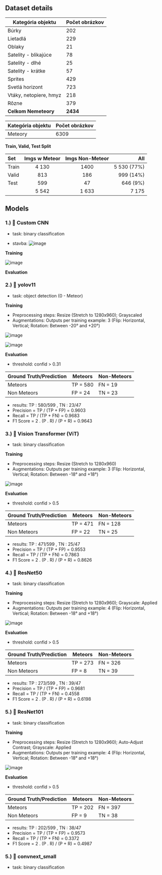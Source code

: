 ## Dataset details

| Kategória objektu            | Počet obrázkov |
|------------------------------|----------------|
| Búrky                        | 202            |
| Lietadlá                     | 229            |
| Oblaky                       | 21             |
| Satelity - blikajúce         | 78             |
| Satelity - dlhé              | 25             |
| Satelity - krátke            | 57             |
| Sprites                      | 429            |
| Svetlá horizont              | 723            |
| Vtáky, netopiere, hmyz       | 218            |
| Rôzne                        | 379            |
| **Celkom Nemeteory**         | **2434**       |

| Kategória objektu            | Počet obrázkov |
|------------------------------|----------------|
| Meteory                      | 6309           |



**Train, Valid, Test Split**

| Set          | Imgs w Meteor | Imgs Non-Meteor |     All          |
| :----------- | :-----------: | :-------------: | -----------:     | 
| Train        |   4 130       | 1400            | 5 530 (77%)      |
| Valid        |   813         | 186             | 999  (14%)       |
| Test         |   599         | 47              | 646  (9%)        |
|              |   5 542       | 1 633           | 7 175            |


## Models
### 1.) :milky_way: Custom CNN

- task: binary classification

- stavba:
![image](https://github.com/user-attachments/assets/68802c75-cd73-4e36-a1d0-455c631ccb52)

**Training**

![image](https://github.com/user-attachments/assets/be8bdf66-5d62-4320-9e5d-a974e9aaa57d)


**Evaluation**



### 2.) :milky_way: yolov11

- task: object detection (0 - Meteor)

**Training**
- Preprocessing steps: Resize (Stretch to 1280x960); Grayscaled
- Augmentations: Outputs per training example: 3 (Flip: Horizontal, Vertical; Rotation: Between -20° and +20°)
  
![image](https://github.com/user-attachments/assets/28762d2b-dd6c-4899-9fc6-a73e83743b95)

![image](https://github.com/user-attachments/assets/a9b0b386-48e1-4861-b255-f8cde316394e)



**Evaluation**
- threshold: confid > 0.31

| Ground Truth/Prediction | Meteors   | Non-Meteors   |
|--------------------|-------------|-------------|
| Meteors            | TP = 580    | FN = 19     |
| Non Meteors        | FP = 24     | TN = 23     |

- results: TP : 580/599 , TN : 23/47
- Precision = TP / (TP + FP) = 0.9603
- Recall = TP / (TP + FN) = 0.9683
- F1 Score = 2 . (P . R) / (P + R) = 0.9643


### 3.) :milky_way: Vision Transformer (ViT)

- task: binary classification

**Training**
- Preprocessing steps: Resize (Stretch to 1280x960)
- Augmentations: Outputs per training example: 3 (Flip: Horizontal, Vertical; Rotation: Between -18° and +18°)

![image](https://github.com/user-attachments/assets/22ee9367-3d70-4867-a01e-549c3daf559a)

**Evaluation**

- threshold: confid > 0.5

| Ground Truth/Prediction | Meteors   | Non-Meteors   |
|--------------------|-------------|-------------|
| Meteors            | TP = 471    | FN = 128     |
| Non Meteors        | FP = 22     | TN = 25     |

- results: TP : 471/599 , TN : 25/47
- Precision = TP / (TP + FP) = 0.9553
- Recall = TP / (TP + FN) = 0.7863
- F1 Score = 2 . (P . R) / (P + R) = 0.8626

### 4.) :milky_way: ResNet50

- task: binary classification

**Training**
- Preprocessing steps: Resize (Stretch to 1280x960); Grayscale: Applied
- Augmentations: Outputs per training example: 4 (Flip: Horizontal, Vertical; Rotation: Between -18° and +18°)

![image](https://github.com/user-attachments/assets/bc15400f-86c1-4251-9b1b-5a8dcf42f158)

**Evaluation**

- threshold: confid > 0.5

| Ground Truth/Prediction | Meteors   | Non-Meteors   |
|--------------------|-------------|-------------|
| Meteors            | TP = 273    | FN = 326     |
| Non Meteors        | FP = 8     | TN = 39     |

- results: TP : 273/599 , TN : 39/47
- Precision = TP / (TP + FP) = 0.9681
- Recall = TP / (TP + FN) = 0.4558
- F1 Score = 2 . (P . R) / (P + R) = 0.6198

### 5.) :milky_way: ResNet101

- task: binary classification

**Training**
- Preprocessing steps: Resize (Stretch to 1280x960); Auto-Adjust Contrast; Grayscale: Applied
- Augmentations: Outputs per training example: 4 (Flip: Horizontal, Vertical; Rotation: Between -18° and +18°)

![image](https://github.com/user-attachments/assets/63d69e21-be75-434d-b41c-a945d7de56c4)

**Evaluation**

- threshold: confid > 0.5

| Ground Truth/Prediction | Meteors   | Non-Meteors   |
|--------------------|-------------|-------------|
| Meteors            | TP = 202    | FN = 397     |
| Non Meteors        | FP = 9     | TN = 38     |

- results: TP : 202/599 , TN : 38/47
- Precision = TP / (TP + FP) = 0.9573
- Recall = TP / (TP + FN) = 0.3372
- F1 Score = 2 . (P . R) / (P + R) = 0.4987
 
### 5.) :milky_way: convnext_small

- task: binary classification

